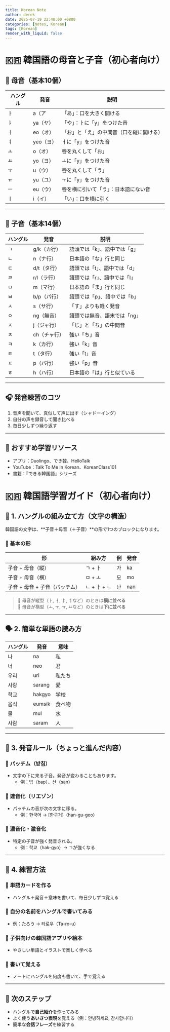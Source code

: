 ```yaml
---
title: Korean Note
author: derek
date: 2025-07-19 22:48:00 +0800
categories: [Notes, Korean]
tags: [Korean]
render_with_liquid: false
---
```


# 🇰🇷 韓国語の母音と子音（初心者向け）

## 🌟 母音（基本10個）

| ハングル | 発音 | 説明 |
|----------|------|------|
| ㅏ       | a（ア  | 「あ」：口を大きく開ける |
| ㅑ       | ya（ヤ） | 「や」：ㅏに「y」をつけた音 |
| ㅓ       | eo（オ） | 「お」と「え」の中間音（口を縦に開ける） |
| ㅕ       | yeo（ヨ） | ㅓに「y」をつけた音 |
| ㅗ       | o（オ） | 唇を丸くして「お」 |
| ㅛ       | yo（ヨ） | ㅗに「y」をつけた音 |
| ㅜ       | u（ウ）  | 唇を丸くして「う」 |
| ㅠ       | yu（ユ） | ㅜに「y」をつけた音 |
| ㅡ       | eu（ウ） | 唇を横に引いて「う」：日本語にない音 |
| ㅣ       | i（イ） | 「い」：口を横に引く |

---

## 🧱 子音（基本14個）

| ハングル | 発音 | 説明 |
|----------|------|------|
| ㄱ       | g/k（カ行） | 語頭では「k」、語中では「g」 |
| ㄴ       | n（ナ行） | 日本語の「な」行と同じ |
| ㄷ       | d/t（タ行） | 語頭では「t」、語中では「d」 |
| ㄹ       | r/l（ラ行） | 語頭では「r」、語中では「l」 |
| ㅁ       | m（マ行） | 日本語の「ま」行と同じ |
| ㅂ       | b/p（パ行） | 語頭では「p」、語中では「b」 |
| ㅅ       | s（サ行） | 「す」よりも軽く発音 |
| ㅇ       | ng（無音） | 語頭では無音、語末では「ng」 |
| ㅈ       | j（ジャ行） | 「じ」と「ち」の中間音 |
| ㅊ       | ch（チャ行） | 強い「ち」音 |
| ㅋ       | k（カ行） | 強い「k」音 |
| ㅌ       | t（タ行） | 強い「t」音 |
| ㅍ       | p（パ行） | 強い「p」音 |
| ㅎ       | h（ハ行） | 日本語の「は」行と似ている |

---

## 🎧 発音練習のコツ

1. 音声を聞いて、真似して声に出す（シャドーイング）
2. 自分の声を録音して聞き比べる
3. 毎日少しずつ繰り返す

---

## 📱 おすすめ学習リソース

- アプリ：Duolingo、でき韓、HelloTalk
- YouTube：Talk To Me In Korean、KoreanClass101
- 書籍：『できる韓国語』シリーズ

# 🇰🇷 韓国語学習ガイド（初心者向け）

## 🧩 1. ハングルの組み立て方（文字の構造）

韓国語の文字は、**子音＋母音（＋子音）**の形で1つのブロックになります。

### 🔹 基本の形

| 形 | 組み方 | 例 | 発音 |
|----|--------|----|------|
| 子音 + 母音（縦） | ㄱ + ㅏ | 가 | ka |
| 子音 + 母音（横） | ㅁ + ㅗ | 모 | mo |
| 子音 + 母音 + 子音（パッチム） | ㄴ + ㅏ + ㄴ | 난 | nan |

> 📌 母音が縦型（ㅏ, ㅓ, ㅑ, ㅕなど）のときは**横に並べる**  
> 📌 母音が横型（ㅗ, ㅜ, ㅠ, ㅛなど）のときは**下に並べる**

---

## 🗣️ 2. 簡単な単語の読み方

| ハングル | 発音 | 意味 |
|----------|------|------|
| 나       | na   | 私 |
| 너       | neo  | 君 |
| 우리     | uri  | 私たち |
| 사랑     | sarang | 愛 |
| 학교     | hakgyo | 学校 |
| 음식     | eumsik | 食べ物 |
| 물       | mul  | 水 |
| 사람     | saram | 人 |

---

## 🔄 3. 発音ルール（ちょっと進んだ内容）

### 🔸 パッチム（받침）
- 文字の下に来る子音。発音が変わることもあります。
  - 例：밥（bap）、산（san）

### 🔸 連音化（リエゾン）
- パッチムの音が次の文字に移る。
  - 例：한국어 → [한구거]（han-gu-geo）

### 🔸 濃音化・激音化
- 特定の子音が強く発音される。
  - 例：학교（hak-gyo）→ ㄱが強くなる

---

## 📝 4. 練習方法

### 🔹 単語カードを作る
- ハングル＋発音＋意味を書いて、毎日少しずつ覚える

### 🔹 自分の名前をハングルで書いてみる
- 例：たろう → 타로우（Ta-ro-u）

### 🔹 子供向けの韓国語アプリや絵本
- やさしい単語とイラストで楽しく学べる

### 🔹 書いて覚える
- ノートにハングルを何度も書いて、手で覚える
---

## 🎯 次のステップ

- ハングルで**自己紹介**を作ってみる
- よく使う**あいさつ表現**を覚える（例：안녕하세요, 감사합니다）
- 簡単な**会話フレーズ**を練習する
